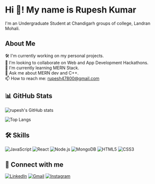 # Hi 👋! My name is Rupesh Kumar

I'm an Undergraduate Student at Chandigarh groups of college, Landran Mohali.

## About Me

🛠️ I'm currently working on my personal projects.  
🤝 I'm looking to collaborate on Web and App Development Hackathons.  
🌱 I'm currently learning MERN Stack.  
💬 Ask me about MERN dev and C++.  
📫 How to reach me: rupesh47800@gmail.com 

## 📊 GitHub Stats

![rupesh's GitHub stats](https://github-readme-stats.vercel.app/api?username=rupesh&show_icons=true&theme=radical)

![Top Langs](https://github-readme-stats.vercel.app/api/top-langs/?username=kushagrasrivastava&layout=compact&theme=radical)

## 🛠️ Skills

![JavaScript](https://img.shields.io/badge/-JavaScript-black?style=flat-square&logo=javascript)
![React](https://img.shields.io/badge/-React-black?style=flat-square&logo=react)
![Node.js](https://img.shields.io/badge/-Node.js-black?style=flat-square&logo=node.js)
![MongoDB](https://img.shields.io/badge/-MongoDB-black?style=flat-square&logo=mongodb)
![HTML5](https://img.shields.io/badge/-HTML5-black?style=flat-square&logo=html5)
![CSS3](https://img.shields.io/badge/-CSS3-black?style=flat-square&logo=css3)


## 🔗 Connect with me

[![LinkedIn](https://img.shields.io/badge/-LinkedIn-blue?style=flat-square&logo=Linkedin)](https://www.linkedin.com/in/rupesh-kumar-ab639424a)
[![Gmail](https://img.shields.io/badge/-Gmail-D14836?style=flat-square&logo=Gmail&logoColor=white)](mailto:rupesh47800@gmail.com)
[![Instagram](https://img.shields.io/badge/-Instagram-E4405F?style=flat-square&logo=instagram&logoColor=white)](https://instagram.com/ech.oo404/)


